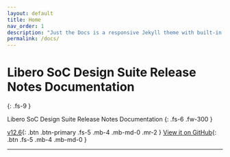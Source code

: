 ```yaml
---
layout: default
title: Home
nav_order: 1
description: "Just the Docs is a responsive Jekyll theme with built-in search that is easily customizable and hosted on GitHub Pages."
permalink: /docs/
---
```


# Libero SoC Design Suite Release Notes Documentation
{: .fs-9 }

Libero SoC Design Suite Release Notes Documentation
{: .fs-6 .fw-300 }

[v12.6](v12_6/index.html){: .btn .btn-primary .fs-5 .mb-4 .mb-md-0 .mr-2 } [View it on GitHub](https://github.com/amantalwar04/new-Repo){: .btn .fs-5 .mb-4 .mb-md-0 }

---
